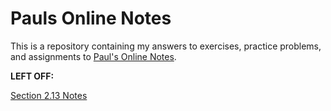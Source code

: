 # Pauls Online Notes

This is a repository containing my answers to exercises, practice problems, and
assignments to [Paul's Online Notes](https://tutorial.math.lamar.edu/).

**LEFT OFF:**

[Section 2.13 Notes](https://tutorial.math.lamar.edu/Classes/Alg/SolveRationalInequalities.aspx)

